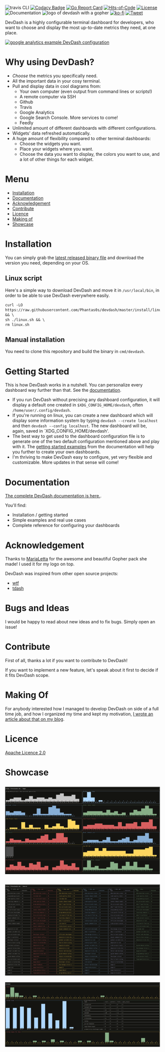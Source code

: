 ![travis CLI](https://travis-ci.org/Phantas0s/devdash.svg?branch=master&style=for-the-badge) [![Codacy Badge](https://api.codacy.com/project/badge/Grade/ec1e19b08f3b40d19f3acaf93e3e186b)](https://www.codacy.com/app/Phantas0s/devdash?utm_source=github.com&amp;utm_medium=referral&amp;utm_content=Phantas0s/devdash&amp;utm_campaign=Badge_Grade)  [![Go Report Card](https://goreportcard.com/badge/github.com/Phantas0s/devdash)](https://goreportcard.com/report/github.com/Phantas0s/devdash) [![Hits-of-Code](https://hitsofcode.com/github/phantas0s/devdash)](https://hitsofcode.com/view/github/phantas0s/devdash) [![License](https://img.shields.io/badge/License-Apache%202.0-blue.svg)](https://opensource.org/licenses/Apache-2.0) ![Documentation](https://img.shields.io/website?url=https%3A%2F%2Fthedevdash.com&label=documentation)
![logo of devdash with a gopher](./doc/img/logo.jpg) 
[![ko-fi](https://www.ko-fi.com/img/githubbutton_sm.svg)](https://ko-fi.com/T6T4W5K0) [![Tweet](https://img.shields.io/twitter/url/http/shields.io.svg?style=social)](https://twitter.com/intent/tweet?text=DevDash%20-%20Highly%20Configurable%20Terminal%20Dashboard%20For%20Developers:&url=https%3A%2F%2Fgithub.com%2Fphantas0s%2Fdevdash&hashtags=developers,dashboard,terminal,CLI,golang)

DevDash is a highly configurable terminal dashboard for developers, who want to choose and display the most up-to-date metrics they need, at one place.

[![google analytics example DevDash configuration](./example/img/mix-1.png)](./example/img/mix-1.png)

# Why using DevDash?

* *Choose* the metrics you specifically need.
* All the important data in your cosy terminal.
* Pull and display data in cool diagrams from: 
    * Your own computer (even output from command lines or scripts!)
    * A remote computer via SSH
    * Github
    * Travis
    * Google Analytics 
    * Google Search Console. More services to come!
    * Feedly
* Unlimited amount of different dashboards with different configurations.
* Widgets' data refreshed automatically.
* A huge amount of flexibility compared to other terminal dashboards:
  * Choose the widgets you want.
  * Place your widgets where you want.
  * Choose the data you want to display, the colors you want to use, and a lot of other things for each widget.

# Menu

* [Installation](#installation)
* [Documentation](#documentation)
* [Acknowledgement](#acknowledgement)
* [Contribute](#contribute)
* [Licence](#licence)
* [Making of](#Making-of)
* [Showcase](#showcase)

# Installation

You can simply grab the [latest released binary file](https://github.com/Phantas0s/devdash/releases/latest) and download the version you need, depending on your OS.

## Linux script

Here's a simple way to download DevDash and move it in `/usr/local/bin`, in order to be able to use DevDash everywhere easily.

```shell
curl -LO https://raw.githubusercontent.com/Phantas0s/devdash/master/install/linux.sh && \
sh ./linux.sh && \
rm linux.sh
```

## Manual installation

You need to clone this repository and build the binary in `cmd/devdash`.

# Getting Started

This is how DevDash works in a nutshell. You can personalize every dashboard way further than that. See the [documentation](https://thedevdash.com).

* If you run DevDash without precising any dashboard configuration, it will display a default one created in `$XDG_CONFIG_HOME/devdash`, often `/home/user/.config/devdash`.
* If you're running on linux, you can create a new dashboard which will display some information system by typing `devdash --create localhost` and then `devdash --config localhost`. The new dashboard will be, again, saved in `XDG_CONFIG_HOME/devdash'.
* The best way to get used to the dashboard configuration file is to generate one of the two default configuration mentioned above and play with it. The [getting started examples](https://thedevdash.com/getting-started/examples/) from the documentation will help you further to create your own dashboards.
* I'm thriving to make DevDash easy to configure, yet very flexible and customizable. More updates in that sense will come!

# Documentation

[The complete DevDash documentation is here.](https://thedevdash.com).

You'll find:

* Installation / getting started
* Simple examples and real use cases
* Complete reference for configuring your dashboards

# Acknowledgement

Thanks to [MariaLetta](https://github.com/MariaLetta/free-gophers-pack) for the awesome and beautiful Gopher pack she made! I used it for my logo on top.

DevDash was inspired from other open source projects:

* [wtf](https://github.com/wtfutil/wtf)
* [tdash](https://github.com/jessfraz/tdash)

# Bugs and Ideas

I would be happy to read about new ideas and to fix bugs. Simply open an issue!

# Contribute

First of all, thanks a lot if you want to contribute to DevDash!

If you want to implement a new feature, let's speak about it first to decide if it fits DevDash scope.

# Making Of

For anybody interested how I managed to develop DevDash on side of a full time job, and how I organized my time and kept my motivation, [I wrote an article about that on my blog](https://thevaluable.dev/programming-side-project-example-devdash/).

# Licence

[Apache Licence 2.0](https://choosealicense.com/licenses/apache-2.0/)

# Showcase

![google analytics example DevDash configuration](./example/img/thevaluabledev-2.png)
-------
![google analytics example DevDash configuration](./example/img/thevaluabledev-3.png)
-------
![github example DevDash configuration](./example/img/devdash-1.png)

